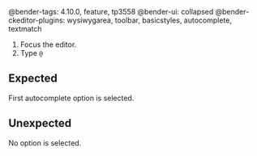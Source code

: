 @bender-tags: 4.10.0, feature, tp3558
@bender-ui: collapsed
@bender-ckeditor-plugins: wysiwygarea, toolbar, basicstyles, autocomplete, textmatch

1. Focus the editor.
2. Type `@`

## Expected

First autocomplete option is selected.

## Unexpected

No option is selected.


